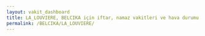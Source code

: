```yaml
---
layout: vakit_dashboard
title: LA_LOUVIERE, BELCIKA için iftar, namaz vakitleri ve hava durumu - ilçe/eyalet seç
permalink: /BELCIKA/LA_LOUVIERE/
---
```


<script type="text/javascript">
  var GLOBAL_COUNTRY = 'BELCIKA';
  var GLOBAL_CITY = 'LA_LOUVIERE';
  var GLOBAL_STATE = '';
  var lat = 72;
  var lon = 21;
</script>
